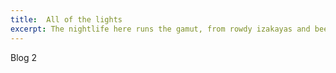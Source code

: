 ```yaml
---
title:  All of the lights
excerpt: The nightlife here runs the gamut, from rowdy izakayas and beer bars, to red-light entertainment and the infamous Robot Restaurant.
---
```


Blog 2